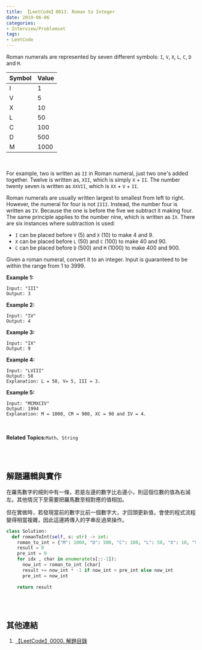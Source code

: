 ```yaml
---
title: 【LeetCode】0013. Roman to Integer
date: 2019-06-06
categories:
- Interview/Problemset
tags:
- LeetCode
--- 
```


Roman numerals are represented by seven different symbols: `I`, `V`, `X`, `L`, `C`, `D` and `M`.
<!--more-->

|**Symbol**|**Value**|
|-------------|---| 
|I|1|
|V|5|
|X|10|
|L|50|
|C|100|
|D|500|
|M|1000|


<br>

For example, two is written as  `II` in Roman numeral, just two one's added together. Twelve is written as,  `XII`, which is simply  `X`  +  `II`. The number twenty seven is written as  `XXVII`, which is  `XX`  +  `V`  +  `II`.
<br>

Roman numerals are usually written largest to smallest from left to right. However, the numeral for four is not  `IIII`. Instead, the number four is written as  `IV`. Because the one is before the five we subtract it making four. The same principle applies to the number nine, which is written as  `IX`. There are six instances where subtraction is used:
<br>

-   `I`  can be placed before  `V`  (5) and  `X`  (10) to make 4 and 9.
-   `X`  can be placed before  `L`  (50) and  `C`  (100) to make 40 and 90.
-   `C`  can be placed before  `D`  (500) and  `M`  (1000) to make 400 and 900.

Given a roman numeral, convert it to an integer. Input is guaranteed to be within the range from 1 to 3999.

**Example 1:**
```
Input: "III"
Output: 3
```

**Example 2:**
```
Input: "IV"
Output: 4
```

**Example 3:**
```
Input: "IX"
Output: 9
```

**Example 4:**
```
Input: "LVIII"
Output: 58
Explanation: L = 50, V= 5, III = 3.
```

**Example 5:**
```
Input: "MCMXCIV"
Output: 1994
Explanation: M = 1000, CM = 900, XC = 90 and IV = 4.
```

<br>

**Related Topics:**`Math`、`String`

<br><br>

## 解題邏輯與實作
在羅馬數字的規則中有一條，若是左邊的數字比右邊小，則這個位數的值為右減左。其他情況下至需要把羅馬數至相對應的值相加。

但在實做時，若發現當前的數字比前一個數字大，才回頭更新值，會使的程式流程變得相當複雜，因此這邊將傳入的字串反過來操作。

```python
class Solution:
  def romanToInt(self, s: str) -> int:
    roman_to_int = {"M": 1000, "D": 500, "C": 100, "L": 50, "X": 10, "V": 5, "I": 1}
    result = 0
    pre_int = 0
    for idx , char in enumerate(s[::-1]):
      now_int = roman_to_int [char]
      result += now_int * -1 if now_int < pre_int else now_int
      pre_int = now_int
			
    return result
```

<br><br>

## 其他連結
1. [【LeetCode】0000. 解題目錄](/LeetCode-0000-Contents/)